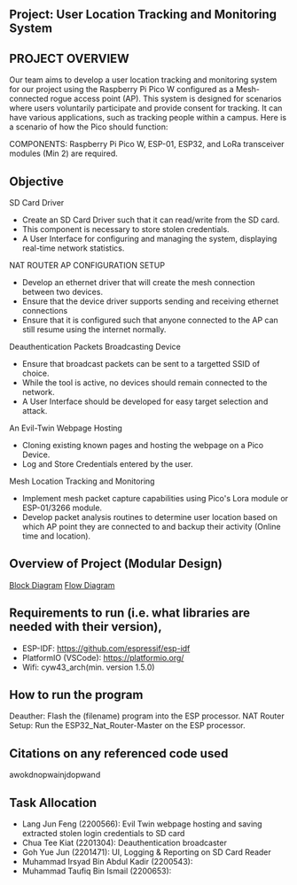 
## Project: User Location Tracking and Monitoring System

## PROJECT OVERVIEW
Our team aims to develop a user location tracking and monitoring system for our project using the Raspberry Pi Pico W configured as a Mesh-connected rogue access point (AP). This system is designed for scenarios where users voluntarily participate and provide consent for tracking. It can have various applications, such as tracking people within a campus. Here is a scenario of how the Pico should function:

COMPONENTS: Raspberry Pi Pico W, ESP-01, ESP32, and LoRa transceiver modules (Min 2) are required. 

## Objective 

SD Card Driver
* Create an SD Card Driver such that it can read/write from the SD card.
* This component is necessary to store stolen credentials.
* A User Interface for configuring and managing the system, displaying real-time network statistics. 

NAT ROUTER AP CONFIGURATION SETUP 
* Develop an ethernet driver that will create the mesh connection between two devices.
* Ensure that the device driver supports sending and receiving ethernet connections
* Ensure that it is configured such that anyone connected to the AP can still resume using the internet normally.

Deauthentication Packets Broadcasting Device
* Ensure that broadcast packets can be sent to a targetted SSID of choice.
* While the tool is active, no devices should remain connected to the network.
* A User Interface should be developed for easy target selection and attack.

An Evil-Twin Webpage Hosting 
* Cloning existing known pages and hosting the webpage on a Pico Device.
* Log and Store Credentials entered by the user.

Mesh Location Tracking and Monitoring 
* Implement mesh packet capture capabilities using Pico's Lora module or ESP-01/3266 module.
* Develop packet analysis routines to determine user location based on which AP point they are connected to and backup their activity (Online time and location). 


## Overview of Project (Modular Design)
[Block Diagram](https://github.com/whoistfq/INF2004-T60/blob/main/block_diagram.png)
[Flow Diagram](https://github.com/whoistfq/INF2004-T60/blob/main/flow_diagram.png)

## Requirements to run (i.e. what libraries are needed with their version),
* ESP-IDF: https://github.com/espressif/esp-idf
* PlatformIO (VSCode): https://platformio.org/
* Wifi: cyw43_arch(min. version 1.5.0)


## How to run the program
Deauther: Flash the (filename) program into the ESP processor. 
NAT Router Setup: Run the ESP32_Nat_Router-Master on the ESP processor. 

## Citations on any referenced code used
awokdnopwainjdopwand

## Task Allocation
* Lang Jun Feng (2200566): Evil Twin webpage hosting and saving extracted stolen login credentials to SD card
* Chua Tee Kiat (2201304): Deauthentication broadcaster 
* Goh Yue Jun (2201471): UI, Logging & Reporting on SD Card Reader
* Muhammad Irsyad Bin Abdul Kadir (2200543): 
* Muhammad Taufiq Bin Ismail (2200653): 


